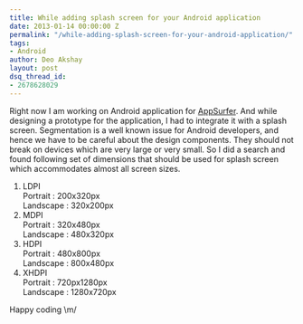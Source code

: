 ```yaml
---
title: While adding splash screen for your Android application
date: 2013-01-14 00:00:00 Z
permalink: "/while-adding-splash-screen-for-your-android-application/"
tags:
- Android
author: Deo Akshay
layout: post
dsq_thread_id:
- 2678628029
---
```


Right now I am working on Android application for [AppSurfer][1]. And while designing a prototype for the application, I had to integrate it with a splash screen. Segmentation is a well known issue for Android developers, and hence we have to be careful about the design components. They should not break on devices which are very large or very small. So I did a search and found following set of dimensions that should be used for splash screen which accommodates almost all screen sizes.

1. LDPI  
   Portrait : 200x320px  
   Landscape : 320x200px
2. MDPI  
   Portrait : 320x480px  
   Landscape : 480x320px
3. HDPI  
   Portrait : 480x800px  
   Landscape : 800x480px
4. XHDPI  
   Portrait : 720px1280px  
   Landscape : 1280x720px

Happy coding \m/

[1]: appsurfer.com
